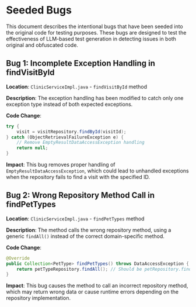 # Seeded Bugs

This document describes the intentional bugs that have been seeded into the original code for testing purposes. These bugs are designed to test the effectiveness of LLM-based test generation in detecting issues in both original and obfuscated code.

## Bug 1: Incomplete Exception Handling in findVisitById

**Location**: `ClinicServiceImpl.java` - `findVisitById` method

**Description**: The exception handling has been modified to catch only one exception type instead of both expected exceptions.

**Code Change**:
```java
try {
    visit = visitRepository.findById(visitId);
} catch (ObjectRetrievalFailureException e) {
    // Remove EmptyResultDataAccessException handling
    return null;
}
```

**Impact**: This bug removes proper handling of `EmptyResultDataAccessException`, which could lead to unhandled exceptions when the repository fails to find a visit with the specified ID.

## Bug 2: Wrong Repository Method Call in findPetTypes

**Location**: `ClinicServiceImpl.java` - `findPetTypes` method

**Description**: The method calls the wrong repository method, using a generic `findAll()` instead of the correct domain-specific method.

**Code Change**:
```java
@Override
public Collection<PetType> findPetTypes() throws DataAccessException {
    return petTypeRepository.findAll(); // Should be petRepository.findPetTypes()
}
```

**Impact**: This bug causes the method to call an incorrect repository method, which may return wrong data or cause runtime errors depending on the repository implementation.

